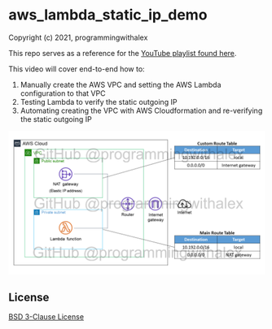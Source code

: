 # aws_lambda_static_ip_demo

Copyright (c) 2021, programmingwithalex

This repo serves as a reference for the [YouTube playlist found here](https://www.youtube.com/watch?v=m4diiuHP-vM&list=PL0dOL8Z7pG3KSWxlDYibg0OyMb60BIHgr&index=1).

This video will cover end-to-end how to:

1. Manually create the AWS VPC and setting the AWS Lambda configuration to that VPC
2. Testing Lambda to verify the static outgoing IP
3. Automating creating the VPC with AWS Cloudformation and re-verifying the static outgoing IP

![aws lambda static ip diagram](images/aws_static_ip_complex_watermark.PNG)

## License

[BSD 3-Clause License](https://github.com/programmingwithalex/aws-lambda-static-ip-demo/blob/main/LICENSE)
